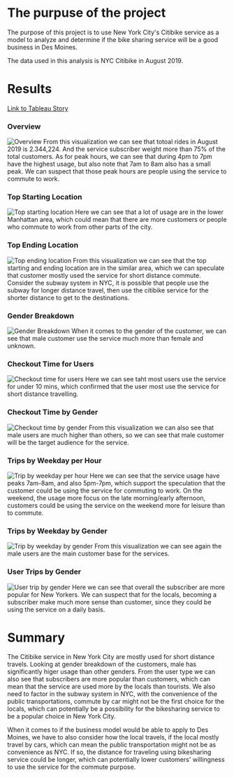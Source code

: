 # The purpuse of the project
The purpose of this project is to use New York City's Citibike service as a model to analyze and determine if the bike sharing service will be a good business in Des Moines.

The data used in this analysis is NYC Citibike in August 2019.

# Results
[Link to Tableau Story](https://public.tableau.com/views/Module_14_16626744444110/NYCCitibikeStory?:language=en-US&publish=yes&:display_count=n&:origin=viz_share_link)

### Overview
![Overview](Resources/NYC_Citibike_Story1.png)
From this visualization we can see that totoal rides in August 2019 is 2.344,224. And the service subscriber weight more than 75% of the total customers.
As for peak hours, we can see that during 4pm to 7pm have the highest usage, but also note that 7am to 8am also has a small peak. We can suspect that those peak hours are people using the service to commute to work.

### Top Starting Location
![Top starting location](Resources/NYC_Citibike_Story2.png)
Here we can see that a lot of usage are in the lower Manhattan area, which could mean that there are more customers or people who commute to work from other parts of the city.

### Top Ending Location
![Top ending location](Resources/NYC_Citibike_Story3.png)
From this visualization we can see that the top starting and ending location are in the similar area, which we can speculate that customer mostly used the service for short distance commute. Consider the subway system in NYC, it is possible that people use the subway for longer distance travel, then use the citibike service for the shorter distance to get to the destinations.

### Gender Breakdown
![Gender Breakdown](Resources/NYC_Citibike_Story4.png)
When it comes to the gender of the customer, we can see that male customer use the service much more than female and unknown.

### Checkout Time for Users
![Checkout time for users](Resources/NYC_Citibike_Story5.png)
Here we can see taht most users use the service for under 10 mins, which confirmed that the user most use the service for short distance travelling.

### Checkout Time by Gender
![Checkout time by gender](Resources/NYC_Citibike_Story6.png)
From this visualization we can also see that male users are much higher than others, so we can see that male customer will be the target audience for the service.

### Trips by Weekday per Hour
![Trip by weekday per hour](Resources/NYC_Citibike_Story7.png)
Here we can see that the service usage have peaks 7am-8am, and also 5pm-7pm, which support the speculation that the customer could be using the service for commuting to work. On the weekend, the usage more focus on the late morning/early afternoon, customers could be using the service on the weekend more for leisure than to commute.

### Trips by Weekday by Gender
![Trip by weekday by gender](Resources/NYC_Citibike_Story8.png)
From this visualization we can see again the male users are the main customer base for the services.

### User Trips by Gender
![User trip by gender](Resources/NYC_Citibike_Story9.png)
Here we can see that overall the subscriber are more popular for New Yorkers. We can suspect that for the locals, becoming a subscriber make much more sense than customer, since they could be using the service on a daily basis. 

# Summary
The Citibike service in New York City are mostly used for short distance travels. Looking at gender breakdown of the customers, male has significantly higer usage than other genders. From the user type we can also see that subscribers are more popular than customers, which can mean that the service are used more by the locals than tourists. We also need to factor in the subway system in NYC, with the convenience of the public transportations, commute by car might not be the first choice for the locals, which can potentially be a possibility for the bikesharing service to be a popular choice in New York City.

When it comes to if the business model would be able to apply to Des Moines, we have to also consider how the local travels, if the local mostly travel by cars, which can mean the public transportation might not be as convenience as NYC. If so, the distance for traveling using bikesharing service could be longer, which can potentially lower customers' willingness to use the service for the commute purpose.


